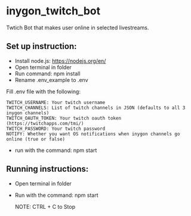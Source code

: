 # inygon_twitch_bot
Twtich Bot that makes user online in selected livestreams.

## Set up instruction:

- Install node.js: https://nodejs.org/en/
- Open terminal in folder
- Run command: npm install
- Rename .env_example to .env

Fill .env file with the following:

    TWITCH_USERNAME: Your twitch username
    TWITCH_CHANNELS: List of twitch channels in JSON (defaults to all 3 inygon channels)
    TWITCH_OAUTH_TOKEN: Your twitch oauth token (https://twitchapps.com/tmi/)
    TWITCH_PASSWORD: Your twitch password
    NOTIFY: Whether you want OS notifications when inygon channels go online (true or false)

- run with the command: npm start

## Running instructions:

- Open terminal in folder
- Run with the command: npm start
    
    NOTE: CTRL + C to Stop